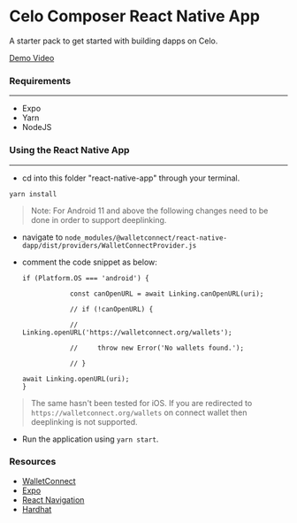 # Celo Composer React Native App

A starter pack to get started with building dapps on Celo.

[Demo Video](https://www.youtube.com/watch?v=iqXBkLkxZoU)

### Requirements

---

-   Expo
-   Yarn
-   NodeJS

### Using the React Native App

---

-   cd into this folder "react-native-app" through your terminal.

`yarn install`

> Note: For Android 11 and above the following changes need to be done in order to support deeplinking.

-   navigate to `node_modules/@walletconnect/react-native-dapp/dist/providers/WalletConnectProvider.js`

-   comment the code snippet as below:

    ```
    if (Platform.OS === 'android') {

                const canOpenURL = await Linking.canOpenURL(uri);

                // if (!canOpenURL) {

                // Linking.openURL('https://walletconnect.org/wallets');

                //     throw new Error('No wallets found.');

                // }

    await Linking.openURL(uri);
    }
    ```

> The same hasn't been tested for iOS. If you are redirected to `https://walletconnect.org/wallets` on connect wallet then deeplinking is not supported.

-   Run the application using `yarn start`.

### Resources

-   [WalletConnect](https://docs.walletconnect.com/quick-start/dapps/react-native)
-   [Expo](https://docs.expo.dev/)
-   [React Navigation](https://reactnavigation.org/docs/getting-started/)
-   [Hardhat](https://hardhat.org/getting-started/)
